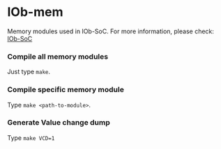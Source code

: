 # IOb-mem #

Memory modules used in IOb-SoC. For more information, please check: [IOb-SoC](https://github.com/IObundle/iob-soc)

### Compile all memory modules ###

Just type `make`.

### Compile specific memory module ###

Type `make <path-to-module>`.

### Generate Value change dump ###
Type `make VCD=1`
